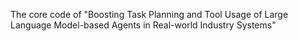 The core code of "Boosting Task Planning and Tool Usage of Large Language Model-based Agents in Real-world Industry Systems"
